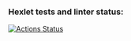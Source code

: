 ### Hexlet tests and linter status:
[![Actions Status](https://github.com/nurad9689/frontend-project-44/workflows/hexlet-check/badge.svg)](https://github.com/nurad9689/frontend-project-44/actions)